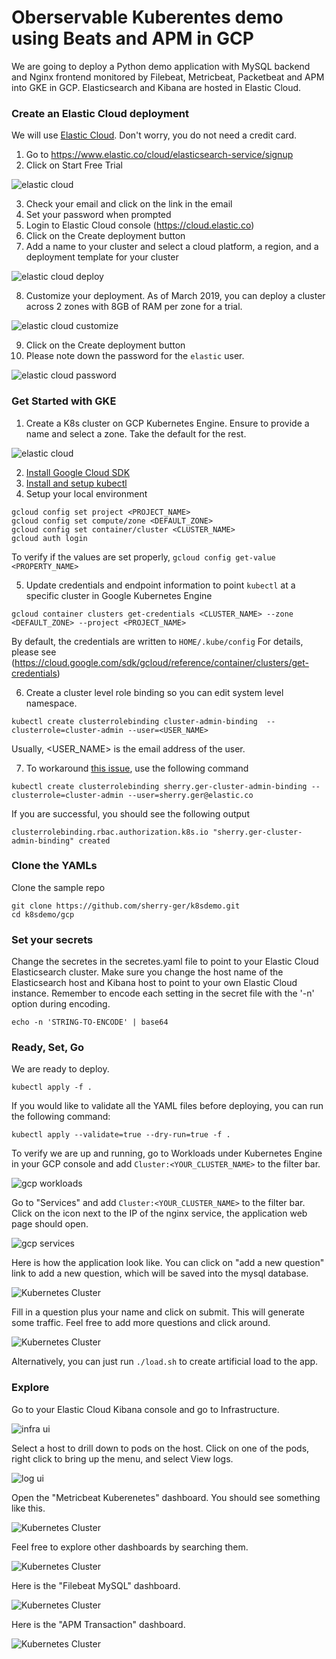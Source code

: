 # Oberservable Kuberentes demo using Beats and APM in GCP

We are going to deploy a Python demo application with MySQL backend and Nginx frontend monitored by Filebeat, Metricbeat, Packetbeat and APM into GKE in GCP. Elasticsearch and Kibana are hosted in Elastic Cloud.

### Create an Elastic Cloud deployment

We will use [Elastic Cloud](http://cloud.elastic.co). Don't worry, you do not need a credit card.

1. Go to https://www.elastic.co/cloud/elasticsearch-service/signup
2. Click on Start Free Trial

![elastic cloud](images/k8s-13.png "elastic cloud")


3. Check your email and click on the link in the email
4. Set your password when prompted
5. Login to Elastic Cloud console (https://cloud.elastic.co)
6. Click on the Create deployment button
7. Add a name to your cluster and select a cloud platform, a region, and a deployment template for your cluster 

![elastic cloud deploy](images/k8s-15.png "elastic cloud deploy")



8. Customize your deployment. As of March 2019, you can deploy a cluster across 2 zones with 8GB of RAM per zone for a trial.

![elastic cloud customize](images/k8s-16.png "elastic cloud customize")

9. Click on the Create deployment button
10. Please note down the password for the `elastic` user.  

![elastic cloud password](images/k8s-17.png "elastic cloud password")


### Get Started with GKE

1. Create a K8s cluster on GCP Kubernetes Engine.  Ensure to provide a name and select a zone.  Take the default for the rest.

![elastic cloud](images/k8s-14.png "elastic cloud")

2. [Install Google Cloud SDK](https://cloud.google.com/sdk/install)
3. [Install and setup kubectl](https://kubernetes.io/docs/tasks/tools/install-kubectl/)
4. Setup your local environment

```
gcloud config set project <PROJECT_NAME>
gcloud config set compute/zone <DEFAULT_ZONE>
gcloud config set container/cluster <CLUSTER_NAME>
gcloud auth login
```

To verify if the values are set properly, `gcloud config get-value <PROPERTY_NAME>`

5. Update credentials and endpoint information to point `kubectl` at a specific cluster in Google Kubernetes Engine

```gcloud container clusters get-credentials <CLUSTER_NAME> --zone <DEFAULT_ZONE> --project <PROJECT_NAME>```

By default, the credentials are written to `HOME/.kube/config`  For details, please see (https://cloud.google.com/sdk/gcloud/reference/container/clusters/get-credentials)

6. Create a cluster level role binding so you can edit system level namespace.

```kubectl create clusterrolebinding cluster-admin-binding  --clusterrole=cluster-admin --user=<USER_NAME>```

Usually, <USER_NAME> is the email address of the user.

7. To workaround [this issue](https://coreos.com/operators/prometheus/docs/latest/troubleshooting.html), use the following command

```
kubectl create clusterrolebinding sherry.ger-cluster-admin-binding --clusterrole=cluster-admin --user=sherry.ger@elastic.co 
```

If you are successful, you should see the following output

```clusterrolebinding.rbac.authorization.k8s.io "sherry.ger-cluster-admin-binding" created```

### Clone the YAMLs

Clone the sample repo

```
git clone https://github.com/sherry-ger/k8sdemo.git
cd k8sdemo/gcp
```

### Set your secrets

Change the secretes in the secretes.yaml file to point to your Elastic Cloud Elasticsearch cluster. Make sure you change the host name of the Elasticsearch host and Kibana host to point to your own Elastic Cloud instance. Remember to encode each setting in the secret file with the '-n' option during encoding.

```
echo -n 'STRING-TO-ENCODE' | base64
```

### Ready, Set, Go 

We are ready to deploy. 

```
kubectl apply -f .
```

If you would like to validate all the YAML files before deploying, you can run the following command:

```
kubectl apply --validate=true --dry-run=true -f .
```

To verify we are up and running, go to Workloads under Kubernetes Engine in your GCP console and add `Cluster:<YOUR_CLUSTER_NAME>` to the filter bar.

![gcp workloads](images/k8s-18.png "gcp workloads")

Go to "Services" and add `Cluster:<YOUR_CLUSTER_NAME>` to the filter bar.  Click on the icon next to the IP of the nginx service, the application web page should open.

![gcp services](images/k8s-19.png "gcp services")

Here is how the application look like. You can click on "add a new question" link to add a new question, which will be saved into the mysql database.

![Kubernetes Cluster](images/k8s-6.png "Kubernetes Cluster")

Fill in a question plus your name and click on submit. This will generate some traffic. Feel free to add more questions and click around.

![Kubernetes Cluster](images/k8s-7.png "Kubernetes Cluster")

Alternatively, you can just run `./load.sh` to create artificial load to the app.

### Explore

Go to your Elastic Cloud Kibana console and go to Infrastructure.

![infra ui](images/k8s-20.png "infra ui")

Select a host to drill down to pods on the host.  Click on one of the pods, right click to bring up the menu, and select View logs.

![log ui](images/k8s-22.png "log ui")

Open the "Metricbeat Kuberenetes" dashboard. You should see something like this.

![Kubernetes Cluster](images/k8s-8.png "Kubernetes Cluster")

Feel free to explore other dashboards by searching them.

![Kubernetes Cluster](images/k8s-9.png "Kubernetes Cluster")

Here is the "Filebeat MySQL" dashboard.

![Kubernetes Cluster](images/k8s-10.png "Kubernetes Cluster")

Here is the "APM Transaction" dashboard.

![Kubernetes Cluster](images/k8s-11.png "Kubernetes Cluster")
